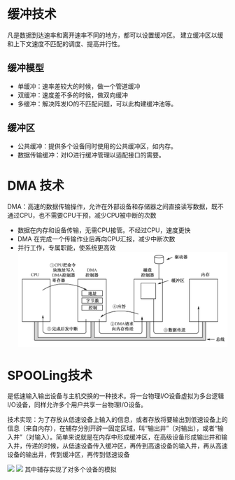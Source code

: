 # 缓冲技术
凡是数据到达速率和离开速率不同的地方，都可以设置缓冲区。
建立缓冲区以缓和上下文速度不匹配的调度、提高并行性。

## 缓冲模型
  - 单缓冲：速率差较大的时候，做一个管道缓冲
  - 双缓冲：速度差不多的时候，做双向缓冲
  - 多缓冲：解决阵发IO的不匹配问题，可以此构建缓冲池等。

## 缓冲区
  - 公共缓冲：提供多个设备同时使用的公共缓冲区，如内存。
  - 数据传输缓冲：对IO进行缓冲管理以适配接口的需要。

# DMA 技术
<codepub>DMA</codepub>：高速的数据传输操作，允许在外部设备和存储器之间直接读写数据，既不通过CPU，也不需要CPU干预，减少CPU被中断的次数
- 数据在内存和设备传输，无需CPU接管。不经过CPU，速度更快
- DMA 在完成一个传输作业后再向CPU汇报，减少中断次数
- 并行工作，专属职能，使系统更高效
![](/.src/pic/imageW.png)

# SPOOLing技术
是低速输入输出设备与主机交换的一种技术。将一台物理I/O设备虚拟为多台逻辑I/O设备，同样允许多个用户共享一台物理I/O设备。

技术实现：为了存放从低速设备上输入的信息，或者存放将要输出到低速设备上的信息（来自内存），在辅存分别开辟一固定区域，叫“输出井”（对输出），或者“输入井”（对输入）。简单来说就是在内存中形成缓冲区，在高级设备形成输出井和输入井，传递的时候，从低速设备传入缓冲区，再传到高速设备的输入井，再从高速设备的输出井，传到缓冲区，再传到低速设备

![](https://image.slidesharecdn.com/whatisspooling-161230060518/95/what-is-spooling-1-638.jpg?cb=1483078036)
![](http://c.biancheng.net/cpp/uploads/allimg/140702/1-140F2192A3243.jpg)
其中辅存实现了对多个设备的模拟
